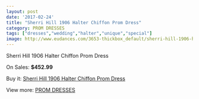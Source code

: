 ```yaml
---
layout: post
date: '2017-02-24'
title: "Sherri Hill 1906 Halter Chiffon Prom Dress"
category: PROM DRESSES
tags: ["dresses","wedding","halter","unique","special"]
image: http://www.eudances.com/3653-thickbox_default/sherri-hill-1906-halter-chiffon-prom-dress.jpg
---
```

Sherri Hill 1906 Halter Chiffon Prom Dress

On Sales: **$452.99**
<a href="https://www.eudances.com/en/prom-dresses/1223-sherri-hill-1906-halter-chiffon-prom-dress.html"><amp-img layout="responsive" width="600" height="600" src="//www.eudances.com/3653-thickbox_default/sherri-hill-1906-halter-chiffon-prom-dress.jpg" alt="Sherri Hill 1906 Halter Chiffon Prom Dress 0" /></a>
<a href="https://www.eudances.com/en/prom-dresses/1223-sherri-hill-1906-halter-chiffon-prom-dress.html"><amp-img layout="responsive" width="600" height="600" src="//www.eudances.com/3654-thickbox_default/sherri-hill-1906-halter-chiffon-prom-dress.jpg" alt="Sherri Hill 1906 Halter Chiffon Prom Dress 1" /></a>

Buy it: [Sherri Hill 1906 Halter Chiffon Prom Dress](https://www.eudances.com/en/prom-dresses/1223-sherri-hill-1906-halter-chiffon-prom-dress.html "Sherri Hill 1906 Halter Chiffon Prom Dress")

View more: [PROM DRESSES](https://www.eudances.com/en/13-prom-dresses "PROM DRESSES")